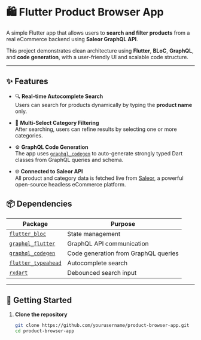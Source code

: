 # 🛍️ Flutter Product Browser App

A simple Flutter app that allows users to **search and filter products** from a real eCommerce backend using **Saleor GraphQL API**.

This project demonstrates clean architecture using **Flutter**, **BLoC**, **GraphQL**, and **code generation**, with a user-friendly UI and scalable code structure.

---

## ✨ Features

- 🔍 **Real-time Autocomplete Search**  
  Users can search for products dynamically by typing the **product name** only.

- 🧠 **Multi-Select Category Filtering**  
  After searching, users can refine results by selecting one or more categories.

- ⚙️ **GraphQL Code Generation**  
  The app uses [`graphql_codegen`](https://pub.dev/packages/graphql_codegen) to auto-generate strongly typed Dart classes from GraphQL queries and schema.

- 🌐 **Connected to Saleor API**  
  All product and category data is fetched live from [Saleor](https://saleor.io), a powerful open-source headless eCommerce platform.



## 📦 Dependencies

| Package | Purpose |
|--------|---------|
| [`flutter_bloc`](https://pub.dev/packages/flutter_bloc) | State management |
| [`graphql_flutter`](https://pub.dev/packages/graphql_flutter) | GraphQL API communication |
| [`graphql_codegen`](https://pub.dev/packages/graphql_codegen) | Code generation from GraphQL queries |
| [`flutter_typeahead`](https://pub.dev/packages/flutter_typeahead) | Autocomplete search |
| [`rxdart`](https://pub.dev/packages/rxdart) | Debounced search input |

---

## 🚀 Getting Started

1. **Clone the repository**
   ```bash
   git clone https://github.com/yourusername/product-browser-app.git
   cd product-browser-app
